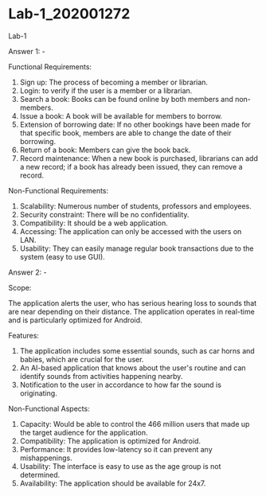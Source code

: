 # Lab-1_202001272
Lab-1

Answer 1: -

Functional Requirements:

1. Sign up: The process of becoming a member or librarian.
2. Login: to verify if the user is a member or a librarian.
3. Search a book: Books can be found online by both members and non-members.
4. Issue a book: A book will be available for members to borrow.
5. Extension of borrowing date: If no other bookings have been made for that specific book, members are able to change the date of their borrowing.
6. Return of a book: Members can give the book back.
7. Record maintenance: When a new book is purchased, librarians can add a new record; if a book has already been issued, they can remove a record.

Non-Functional Requirements:

1. Scalability: Numerous number of students, professors and employees.
2. Security constraint: There will be no confidentiality.
3. Compatibility: It should be a web application.
4. Accessing: The application can only be accessed with the users on LAN.
5. Usability: They can easily manage regular book transactions due to the system (easy to use GUI).

Answer 2: -

Scope:

The application alerts the user, who has serious hearing loss to sounds that are near depending on their distance. The application operates in real-time and is particularly optimized for Android.

Features:

1. The application includes some essential sounds, such as car horns and babies, which are crucial for the user.
2. An AI-based application that knows about the user's routine and can identify sounds from activities happening nearby.
3. Notification to the user in accordance to how far the sound is originating.

Non-Functional Aspects:

1. Capacity: Would be able to control the 466 million users that made up the target audience for the application.
2. Compatibility: The application is optimized for Android.
3. Performance: It provides low-latency so it can prevent any mishappenings. 
4. Usability: The interface is easy to use as the age group is not determined.
5. Availability: The application should be available for 24x7.

